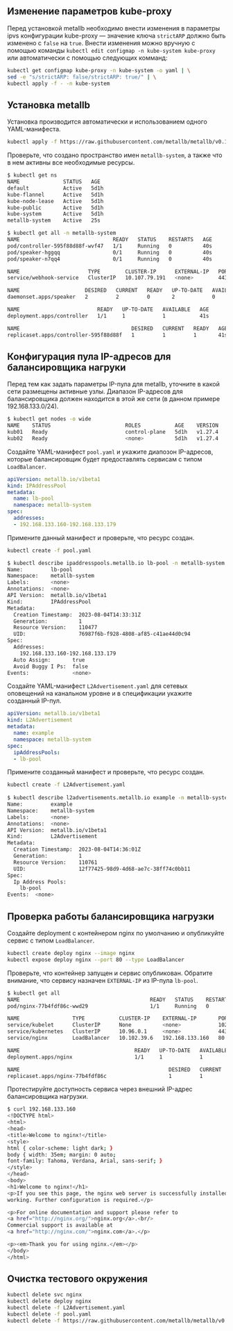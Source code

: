 ## Изменение параметров kube-proxy

Перед установкой metallb необходимо внести изменения в параметры ipvs конфигурации kube-proxy — значение ключа ```strictARP``` должно быть изменено с ```false``` на ```true```. Внести изменения можно вручную с помощью команды ```kubectl edit configmap -n kube-system kube-proxy``` или автоматически с помощью следующих комманд:

```bash
kubectl get configmap kube-proxy -n kube-system -o yaml | \
sed -e "s/strictARP: false/strictARP: true/" | \
kubectl apply -f - -n kube-system
```

## Установка metallb

Установка производится автоматически и использованием одного YAML-манифеста.

```bash
kubectl apply -f https://raw.githubusercontent.com/metallb/metallb/v0.13.10/config/manifests/metallb-native.yaml
```

Проверьте, что создано пространство имен ```metallb-system```, а также что в нем активны все необходимые ресурсы.

```bash
$ kubectl get ns
NAME              STATUS   AGE
default           Active   5d1h
kube-flannel      Active   5d1h
kube-node-lease   Active   5d1h
kube-public       Active   5d1h
kube-system       Active   5d1h
metallb-system    Active   25s

$ kubectl get all -n metallb-system
NAME                              READY   STATUS    RESTARTS   AGE
pod/controller-595f88d88f-wvf47   1/1     Running   0          40s
pod/speaker-hggqq                 0/1     Running   0          40s
pod/speaker-n7qq4                 0/1     Running   0          40s

NAME                      TYPE        CLUSTER-IP      EXTERNAL-IP   PORT(S)   AGE
service/webhook-service   ClusterIP   10.107.79.191   <none>        443/TCP   40s

NAME                     DESIRED   CURRENT   READY   UP-TO-DATE   AVAILABLE   NODE SELECTOR            AGE
daemonset.apps/speaker   2         2         0       2            0           kubernetes.io/os=linux   40s

NAME                         READY   UP-TO-DATE   AVAILABLE   AGE
deployment.apps/controller   1/1     1            1           41s

NAME                                    DESIRED   CURRENT   READY   AGE
replicaset.apps/controller-595f88d88f   1         1         1       41s
```

## Конфигурация пула IP-адресов для балансировщика нагруки

Перед тем как задать параметры IP-пула для metallb, уточните в какой сети размещены активные узлы. Диапазон IP-адресов для балансировщика должен находится в этой же сети (в данном примере 192.168.133.0/24).

```bash
$ kubectl get nodes -o wide
NAME    STATUS                        ROLES           AGE    VERSION   INTERNAL-IP       EXTERNAL-IP   OS-IMAGE       KERNEL-VERSION     CONTAINER-RUNTIME
kub01   Ready                         control-plane   5d1h   v1.27.4   192.168.133.151   <none>        Ubuntu 23.04   6.2.0-26-generic   containerd://1.6.21
kub02   Ready                         <none>          5d1h   v1.27.4   192.168.133.152   <none>        Ubuntu 23.04   6.2.0-26-generic   containerd://1.6.21
```

Создайте YAML-манифест ```pool.yaml``` и укажите диапозон IP-адресов, которые балансировщик будет предоставлять сервисам с типом ```LoadBalancer```.

```yaml
apiVersion: metallb.io/v1beta1
kind: IPAddressPool
metadata:
  name: lb-pool
  namespace: metallb-system
spec:
  addresses:
  - 192.168.133.160-192.168.133.179
```

Примените данный манифест и проверьте, что ресурс создан.

```bash
kubectl create -f pool.yaml

$ kubectl describe ipaddresspools.metallb.io lb-pool -n metallb-system
Name:         lb-pool
Namespace:    metallb-system
Labels:       <none>
Annotations:  <none>
API Version:  metallb.io/v1beta1
Kind:         IPAddressPool
Metadata:
  Creation Timestamp:  2023-08-04T14:33:31Z
  Generation:          1
  Resource Version:    110477
  UID:                 76987f6b-f928-4808-af85-c41ae44d0c94
Spec:
  Addresses:
    192.168.133.160-192.168.133.179
  Auto Assign:       true
  Avoid Buggy I Ps:  false
Events:              <none>
```

Создайте YAML-манифест ```L2Advertisement.yaml``` для сетевых оповещений на канальном уровне и в спецификации укажите созданный IP-пул.

```yaml
apiVersion: metallb.io/v1beta1
kind: L2Advertisement
metadata:
  name: example
  namespace: metallb-system
spec:
  ipAddressPools:
  - lb-pool
```

Примените созданный манифест и проверьте, что ресурс создан.

```bash
kubectl create -f L2Advertisement.yaml
  
$ kubectl describe l2advertisements.metallb.io example -n metallb-system
Name:         example
Namespace:    metallb-system
Labels:       <none>
Annotations:  <none>
API Version:  metallb.io/v1beta1
Kind:         L2Advertisement
Metadata:
  Creation Timestamp:  2023-08-04T14:36:01Z
  Generation:          1
  Resource Version:    110761
  UID:                 12f77425-98d9-4d68-ae7c-38ff74c0bb11
Spec:
  Ip Address Pools:
    lb-pool
Events:  <none>
```

## Проверка работы балансировщика нагрузки

Создайте deployment с контейнером nginx по умолчанию и опубликуйте сервис с типом ```LoadBalancer```.

```bash
kubectl create deploy nginx --image nginx
kubectl expose deploy nginx --port 80 --type LoadBalancer
```

Проверьте, что контейнер запущен и сервис опубликован. Обратите внимание, что сервису назначен ```EXTERNAL-IP``` из IP-пула ```lb-pool```.

```bash
$ kubectl get all
NAME                                          READY   STATUS    RESTARTS      AGE
pod/nginx-77b4fdf86c-wwd29                    1/1     Running   0             109s

NAME                 TYPE           CLUSTER-IP    EXTERNAL-IP       PORT(S)                        AGE
service/kubelet      ClusterIP      None          <none>            10250/TCP,10255/TCP,4194/TCP   25h
service/kubernetes   ClusterIP      10.96.0.1     <none>            443/TCP                        5d2h
service/nginx        LoadBalancer   10.102.39.6   192.168.133.160   80:30695/TCP                   7s

NAME                                     READY   UP-TO-DATE   AVAILABLE   AGE
deployment.apps/nginx                    1/1     1            1           109s

NAME                                                DESIRED   CURRENT   READY   AGE
replicaset.apps/nginx-77b4fdf86c                    1         1         1       109s
```

Протестируйте доступность сервиса через внешний IP-адрес балансировщика нагрузки.

```bash
$ curl 192.168.133.160
<!DOCTYPE html>
<html>
<head>
<title>Welcome to nginx!</title>
<style>
html { color-scheme: light dark; }
body { width: 35em; margin: 0 auto;
font-family: Tahoma, Verdana, Arial, sans-serif; }
</style>
</head>
<body>
<h1>Welcome to nginx!</h1>
<p>If you see this page, the nginx web server is successfully installed and
working. Further configuration is required.</p>

<p>For online documentation and support please refer to
<a href="http://nginx.org/">nginx.org</a>.<br/>
Commercial support is available at
<a href="http://nginx.com/">nginx.com</a>.</p>

<p><em>Thank you for using nginx.</em></p>
</body>
</html>
```

## Очистка тестового окружения

```bash
kubectl delete svc nginx
kubectl delete deploy nginx
kubectl delete -f L2Advertisement.yaml
kubectl delete -f pool.yaml
kubectl delete -f https://raw.githubusercontent.com/metallb/metallb/v0.13.10/config/manifests/metallb-native.yaml
```
